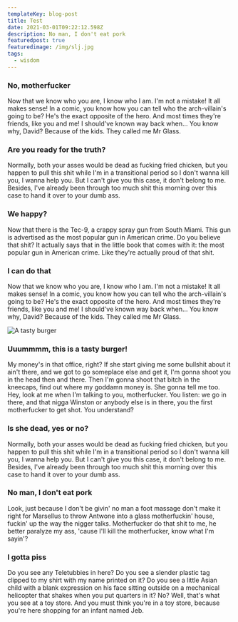 ```yaml
---
templateKey: blog-post
title: Test
date: 2021-03-01T09:22:12.598Z
description: No man, I don't eat pork
featuredpost: true
featuredimage: /img/slj.jpg
tags:
  - wisdom
---
```

### No, motherfucker

Now that we know who you are, I know who I am. I'm not a mistake! It all makes sense! In a comic, you know how you can tell who the arch-villain's going to be? He's the exact opposite of the hero. And most times they're friends, like you and me! I should've known way back when... You know why, David? Because of the kids. They called me Mr Glass.

### Are you ready for the truth?

Normally, both your asses would be dead as fucking fried chicken, but you happen to pull this shit while I'm in a transitional period so I don't wanna kill you, I wanna help you. But I can't give you this case, it don't belong to me. Besides, I've already been through too much shit this morning over this case to hand it over to your dumb ass.

### We happy?

Now that there is the Tec-9, a crappy spray gun from South Miami. This gun is advertised as the most popular gun in American crime. Do you believe that shit? It actually says that in the little book that comes with it: the most popular gun in American crime. Like they're actually proud of that shit. 

### I can do that

Now that we know who you are, I know who I am. I'm not a mistake! It all makes sense! In a comic, you know how you can tell who the arch-villain's going to be? He's the exact opposite of the hero. And most times they're friends, like you and me! I should've known way back when... You know why, David? Because of the kids. They called me Mr Glass.

![A tasty burger](/img/kahuna.jpg "Big Kahuna")

### Uuummmm, this is a tasty burger!

My money's in that office, right? If she start giving me some bullshit about it ain't there, and we got to go someplace else and get it, I'm gonna shoot you in the head then and there. Then I'm gonna shoot that bitch in the kneecaps, find out where my goddamn money is. She gonna tell me too. Hey, look at me when I'm talking to you, motherfucker. You listen: we go in there, and that nigga Winston or anybody else is in there, you the first motherfucker to get shot. You understand?

### Is she dead, yes or no?

Normally, both your asses would be dead as fucking fried chicken, but you happen to pull this shit while I'm in a transitional period so I don't wanna kill you, I wanna help you. But I can't give you this case, it don't belong to me. Besides, I've already been through too much shit this morning over this case to hand it over to your dumb ass.

### No man, I don't eat pork

Look, just because I don't be givin' no man a foot massage don't make it right for Marsellus to throw Antwone into a glass motherfuckin' house, fuckin' up the way the nigger talks. Motherfucker do that shit to me, he better paralyze my ass, 'cause I'll kill the motherfucker, know what I'm sayin'?

### I gotta piss

Do you see any Teletubbies in here? Do you see a slender plastic tag clipped to my shirt with my name printed on it? Do you see a little Asian child with a blank expression on his face sitting outside on a mechanical helicopter that shakes when you put quarters in it? No? Well, that's what you see at a toy store. And you must think you're in a toy store, because you're here shopping for an infant named Jeb.